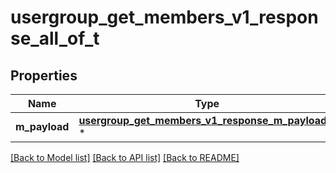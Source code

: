 # usergroup_get_members_v1_response_all_of_t

## Properties
Name | Type | Description | Notes
------------ | ------------- | ------------- | -------------
**m_payload** | [**usergroup_get_members_v1_response_m_payload_t**](usergroup_get_members_v1_response_m_payload.md) \* |  | 

[[Back to Model list]](../README.md#documentation-for-models) [[Back to API list]](../README.md#documentation-for-api-endpoints) [[Back to README]](../README.md)


